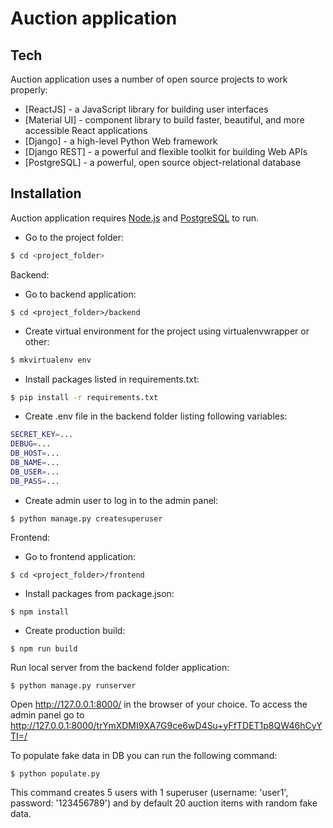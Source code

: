 # Auction application

## Tech

Auction application uses a number of open source projects to work properly:

- [ReactJS] - a JavaScript library for building user interfaces
- [Material UI] - component library to build faster, beautiful, and more accessible React applications
- [Django] - a high-level Python Web framework
- [Django REST] - a powerful and flexible toolkit for building Web APIs
- [PostgreSQL] - a powerful, open source object-relational database

## Installation
Auction application requires [Node.js](https://nodejs.org/) and [PostgreSQL](https://www.postgresql.org/) to run.
* Go to the project folder:  
```sh
$ cd <project_folder>
```
Backend:  
* Go to backend application:  
```
$ cd <project_folder>/backend
```
* Create virtual environment for the project using virtualenvwrapper or other:  
```sh
$ mkvirtualenv env
```
* Install packages listed in requirements.txt:  
```sh
$ pip install -r requirements.txt
```
* Create .env file in the backend folder listing following variables:
```sh
SECRET_KEY=...
DEBUG=...
DB_HOST=...
DB_NAME=...
DB_USER=...
DB_PASS=...
```
* Create admin user to log in to the admin panel:  
```
$ python manage.py createsuperuser
```
Frontend:
* Go to frontend application:
```
$ cd <project_folder>/frontend
```
* Install packages from package.json:  
```
$ npm install
```
* Create production build:  
```
$ npm run build
```
Run local server from the backend folder application:  
```
$ python manage.py runserver
```
Open http://127.0.0.1:8000/ in the browser of your choice. To access the admin panel go to http://127.0.0.1:8000/trYmXDMI9XA7G9ce6wD4Su+yFfTDET1p8QW46hCyYTI=/

To populate fake data in DB you can run the following command:  
```
$ python populate.py
```
This command creates 5 users with 1 superuser (username: 'user1', password: '123456789') and by default 20 auction items with random fake data.
